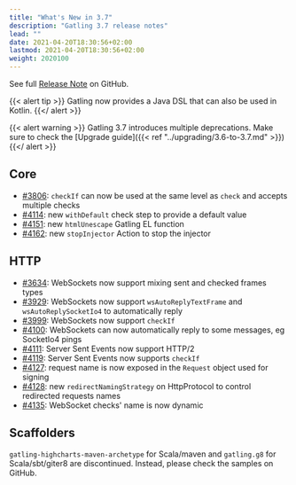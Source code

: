 ```yaml
---
title: "What's New in 3.7"
description: "Gatling 3.7 release notes"
lead: ""
date: 2021-04-20T18:30:56+02:00
lastmod: 2021-04-20T18:30:56+02:00
weight: 2020100
---
```


See full [Release Note](https://github.com/gatling/gatling/milestone/100?closed=1) on GitHub.

{{< alert tip >}}
Gatling now provides a Java DSL that can also be used in Kotlin.
{{</ alert >}}

{{< alert warning >}}
Gatling 3.7 introduces multiple deprecations. Make sure to check the [Upgrade guide]({{< ref "../upgrading/3.6-to-3.7.md" >}})
{{</ alert >}}

## Core

* [#3806](https://github.com/gatling/gatling/issues/3806): `checkIf` can now be used at the same level as `check` and accepts multiple checks
* [#4114](https://github.com/gatling/gatling/issues/4114): new `withDefault` check step to provide a default value
* [#4151](https://github.com/gatling/gatling/issues/4151): new `htmlUnescape` Gatling EL function
* [#4162](https://github.com/gatling/gatling/issues/4162): new `stopInjector` Action to stop the injector

## HTTP

* [#3634](https://github.com/gatling/gatling/issues/3634): WebSockets now support mixing sent and checked frames types
* [#3929](https://github.com/gatling/gatling/issues/3929): WebSockets now support `wsAutoReplyTextFrame` and `wsAutoReplySocketIo4` to automatically reply
* [#3999](https://github.com/gatling/gatling/issues/3999): WebSockets now support `checkIf`
* [#4100](https://github.com/gatling/gatling/pull/4100): WebSockets can now automatically reply to some messages, eg SocketIo4 pings
* [#4111](https://github.com/gatling/gatling/issues/4111): Server Sent Events now support HTTP/2
* [#4119](https://github.com/gatling/gatling/issues/4119): Server Sent Events now supports `checkIf`
* [#4127](https://github.com/gatling/gatling/issues/4127): request name is now exposed in the `Request` object used for signing
* [#4128](https://github.com/gatling/gatling/issues/4128): new `redirectNamingStrategy` on HttpProtocol to control redirected requests names
* [#4135](https://github.com/gatling/gatling/issues/4135): WebSocket checks' name is now dynamic



## Scaffolders

`gatling-highcharts-maven-archetype` for Scala/maven and `gatling.g8` for Scala/sbt/giter8 are discontinued. Instead, please check the samples on GitHub.
